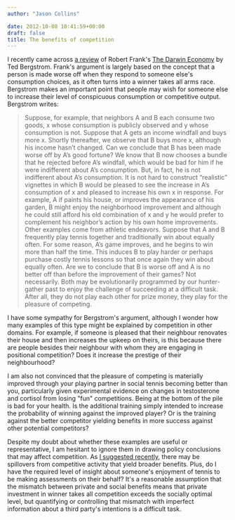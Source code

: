 ```yaml
---
author: "Jason Collins"

date: 2012-10-08 10:41:59+00:00
draft: false
title: The benefits of competition
---
```


I recently came across [a review](http://works.bepress.com/ted_bergstrom/113/) of Robert Frank's [The Darwin Economy](https://www.jasoncollins.blog/franks-the-darwin-economy/) by Ted Bergstrom. Frank's argument is largely based on the concept that a person is made worse off when they respond to someone else's consumption choices, as it often turns into a winner takes all arms race. Bergstrom makes an important point that people may wish for someone else to increase their level of conspicuous consumption or competitive output. Bergstrom writes:


<blockquote>Suppose, for example, that neighbors A and B each consume two goods, x whose consumption is publicly observed and y whose consumption is not. Suppose that A gets an income windfall and buys more x. Shortly thereafter, we observe that B buys more x, although his income hasn’t changed. Can we conclude that B has been made worse off by A’s good fortune? We know that B now chooses a bundle that he rejected before A’s windfall, which would be bad for him if he were indifferent about A’s consumption. But, in fact, he is not indifferent about A’s consumption. It is not hard to construct “realistic” vignettes in which B would be pleased to see the increase in A’s consumption of x and pleased to increase his own x in response. For example, A if paints his house, or improves the appearance of his garden, B might enjoy the neighborhood improvement and although he could still afford his old combination of x and y he would prefer to complement his neighbor’s action by his own home improvements. Other examples come from athletic endeavors. Suppose that A and B frequently play tennis together and traditionally win about equally often. For some reason, A’s game improves, and he begins to win more than half the time. This induces B to play harder or perhaps purchase costly tennis lessons so that once again they win about equally often. Are we to conclude that B is worse off and A is no better off than before the improvement of their games? Not necessarily. Both may be evolutionarily programmed by our hunter-gather past to enjoy the challenge of succeeding at a difficult task. After all, they do not play each other for prize money, they play for the pleasure of competing.</blockquote>


I have some sympathy for Bergstrom's argument, although I wonder how many examples of this type might be explained by competition in other domains. For example, if someone is pleased that their neighbour renovates their house and then increases the upkeep on theirs, is this because there are people besides their neighbour with whom they are engaging in positional competition? Does it increase the prestige of their neighbourhood?

I am also not convinced that the pleasure of competing is materially improved through your playing partner in social tennis becoming better than you, particularly given experimental evidence on changes in testosterone and cortisol from losing "fun" competitions. Being at the bottom of the pile is bad for your health. Is the additional training simply intended to increase the probability of winning against the improved player? Or is the training against the better competitor yielding benefits in more success against other potential competitors?

Despite my doubt about whether these examples are useful or representative, I am hesitant to ignore them in drawing policy conclusions that may affect competition. As [I suggested recently](https://www.jasoncollins.blog/sexual-selection-conspicuous-consumption-and-economic-growth/), there may be spillovers from competitive activity that yield broader benefits. Plus, do I have the required level of insight about someone's enjoyment of tennis to be making assessments on their behalf? It's a reasonable assumption that the mismatch between private and social benefits means that private investment in winner takes all competition exceeds the socially optimal level, but quantifying or controlling that mismatch with imperfect information about a third party's intentions is a difficult task.

